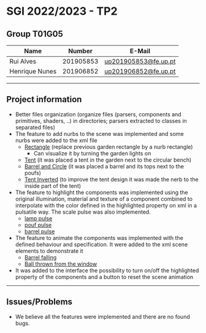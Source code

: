 # SGI 2022/2023 - TP2

## Group T01G05

| Name             | Number    | E-Mail                              |
| ---------------- | --------- | ----------------------------------- |
| Rui Alves        | 201905853 | up201905853@fe.up.pt                |
| Henrique Nunes   | 201906852 | up201906852@fe.up.pt                |

----

## Project information

- Better files organization (organize files (parsers, components and primitives, shaders, ..) in directories; parsers extracted to classes in separated files)
- The feature to add nurbs to the scene was implemented and some nurbs were added to the xml file
  - [Rectangle](screenshots/garden_light.png) (replace previous garden rectangle by a nurb rectangle)
    - Can visualize it by turning the garden lights on
  - [Tent](screenshots/normalTent.png) (it was placed a tent in the garden next to the circular bench)
  - [Barrel and Circle](screenshots/barrelPoufs.png) (it was placed a barrel and its tops next to the poufs)
  - [Tent Inverted](screenshots/invertedTent.png) (to improve the tent design it was made the nerb to the inside part of the tent)
- The feature to highlight the components was implemented using the original illumination, material and texture of a component combined to interpolate with the color defined in the highlighted property on xml in a pulsatile way. The scale pulse was also implemented.
  - [lamp pulse](screenshots/Lamp.gif) 
  - [pouf pulse](screenshots/Pouf.gif) 
  - [barrel pulse](screenshots/BarrelPulse.gif) 
- The feature to animate the components was implemented with the defined behaviour and specification. It were added to the xml scene elements to demonstrate it
  - [Barrel falling](screenshots/BarrelFallen.gif)
  - [Ball thrown from the window](screenshots/Ovni.gif)
- It was added to the interface the possibility to turn on/off the highlighted property of the components and a button to reset the scene animation

----

## Issues/Problems

- We believe all the features were implemented and there are no found bugs.
